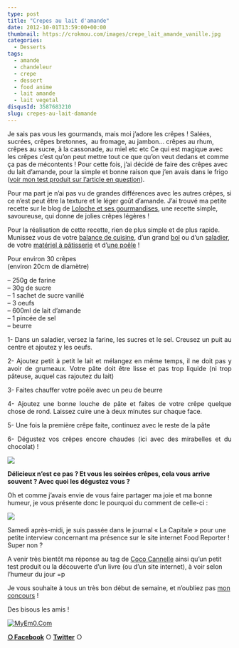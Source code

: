 ```yaml
---
type: post
title: "Crepes au lait d'amande"
date: 2012-10-01T13:59:00+00:00
thumbnail: https://crokmou.com/images/crepe_lait_amande_vanille.jpg
categories: 
  - Desserts
tags: 
  - amande
  - chandeleur
  - crepe
  - dessert
  - food anime
  - lait amande
  - lait vegetal
disqusId: 3587683210
slug: crepes-au-lait-damande
---
```


Je sais pas vous les gourmands, mais moi j’adore les crêpes ! Salées, sucrées, crêpes bretonnes,  au fromage, au jambon… crêpes au rhum, crêpes au sucre, à la cassonade, au miel etc etc Ce qui est magique avec les crêpes c’est qu’on peut mettre tout ce que qu’on veut dedans et comme ça pas de mécontents ! Pour cette fois, j’ai décidé de faire des crêpes avec du lait d’amande, pour la simple et bonne raison que j’en avais dans le frigo ([voir mon test produit sur l’article en question](http://www.crokmou.com/2012/09/lait-damande-alpro-vendrediiii-test.html)).

Pour ma part je n’ai pas vu de grandes différences avec les autres crêpes, si ce n’est peut être la texture et le léger goût d’amande. J’ai trouvé ma petite recette sur le blog de [Loloche et ses gourmandises](http://loloche-et-ses-gourmandises.over-blog.com/article-crepes-au-lait-d-amandes-100131844-comments.html#anchorComment), une recette simple, savoureuse, qui donne de jolies crêpes légères !

Pour la réalisation de cette recette, rien de plus simple et de plus rapide. Munissez vous de votre [balance de cuisine](http://www.rueducommerce.fr/m/pl/malid:9633601), d’un grand [bol](http://www.rueducommerce.fr/m/pl/malid:4769881) ou d’un [saladier](http://www.rueducommerce.fr/m/pl/malid:4769897), de votre [matériel à pâtisserie](http://www.rueducommerce.fr/m/pl/malid:12468605) et d’[une poêle](http://www.rueducommerce.fr/m/pl/malid:4769951) !

Pour environ 30 crêpes  
(environ 20cm de diamètre)

– 250g de farine  
– 30g de sucre  
– 1 sachet de sucre vanillé  
– 3 oeufs  
– 600ml de lait d’amande  
– 1 pincée de sel  
– beurre

<div style="text-align: justify;">1- Dans un saladier, versez la farine, les sucres et le sel. Creusez un puit au centre et ajoutez y les oeufs.

2- Ajoutez petit à petit le lait et mélangez en même temps, il ne doit pas y avoir de grumeaux. Votre pâte doit être lisse et pas trop liquide (ni trop pâteuse, auquel cas rajoutez du lait)

3- Faites chauffer votre poêle avec un peu de beurre

4- Ajoutez une bonne louche de pâte et faites de votre crêpe quelque chose de rond. Laissez cuire une à deux minutes sur chaque face.

5- Une fois la première crêpe faite, continuez avec le reste de la pâte

6- Dégustez vos crêpes encore chaudes (ici avec des mirabelles et du chocolat) !

</div>

[![](https://crokmou.com/images/le_secret_du_poids_florence_delorme_gif_crokmou.gif)](https://crokmou.com/images/le_secret_du_poids_florence_delorme_gif_crokmou.gif)

**Délicieux n’est ce pas ? Et vous les soirées crêpes, cela vous arrive souvent ? Avec quoi les dégustez vous ?**

Oh et comme j’avais envie de vous faire partager ma joie et ma bonne humeur, je vous présente donc le pourquoi du comment de celle-ci :

[![](http://2.bp.blogspot.com/-qn34HuDxNC4/UGmRR7SQFAI/AAAAAAAAErs/E-bD_R8YA8c/s640/Journal_capitale.jpg)](http://2.bp.blogspot.com/-qn34HuDxNC4/UGmRR7SQFAI/AAAAAAAAErs/E-bD_R8YA8c/s1600/Journal_capitale.jpg)

Samedi après-midi, je suis passée dans le journal « La Capitale » pour une petite interview concernant ma présence sur le site internet Food Reporter ! Super non ?

A venir très bientôt ma réponse au tag de [Coco Cannelle](http://coco-cannelle.blogspot.be/) ainsi qu’un petit test produit ou la découverte d’un livre (ou d’un site internet), à voir selon l’humeur du jour =p

Je vous souhaite à tous un très bon début de semaine, et n’oubliez pas [mon concours](http://www.crokmou.com/2012/09/gagnez-un-tablier-de-cuisine.html) !

Des bisous les amis !

[![MyEm0.Com](http://i269.photobucket.com/albums/jj72/myem0/02/cute-panda-emoticon-006.gif)](http://www.myem0.com/emoticon/cute-panda-emoticon/)

[**○<span style="font-size: xx-small; margin: 0px; outline: 0px; padding: 0px;"><span style="font-family: Arial, Helvetica, sans-serif; margin: 0px; outline: 0px; padding: 0px;"> </span></span>Facebook**](https://www.facebook.com/pages/CroKMou/148093255259077) ○ [**Twitter**](https://twitter.com/Crokmou) ○